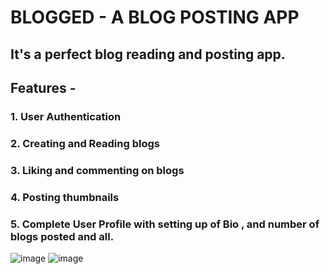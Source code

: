
# BLOGGED - A BLOG POSTING APP

## It's a perfect blog reading and posting app.

## Features - 

### 1. User Authentication 
### 2. Creating and Reading blogs
### 3. Liking and commenting on blogs
### 4. Posting thumbnails
### 5. Complete User Profile with setting up of Bio , and number of blogs posted and all.

![image](https://github.com/user-attachments/assets/721ddbcb-6a9a-4f00-a2be-a825a0a542a7)
![image](https://github.com/user-attachments/assets/599aca43-9af6-407f-b8c5-e2c2762eea72)





